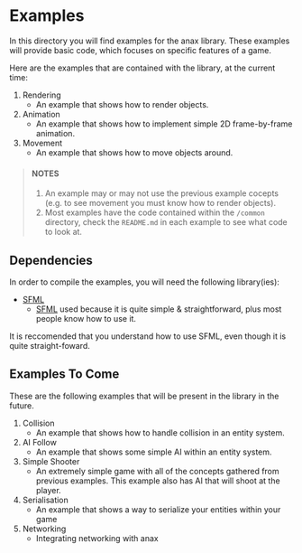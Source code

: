 # Examples

In this directory you will find examples for the anax library. These examples will provide basic code, which focuses on specific features of a game.

Here are the examples that are contained with the library, at the current time:

1. Rendering
	- An example that shows how to render objects.
2. Animation
	- An example that shows how to implement simple 2D frame-by-frame animation.
3. Movement
	- An example that shows how to move objects around.

> #### **NOTES**
> 1. An example may or may not use the previous example cocepts (e.g. to see movement you must know how to render objects). 
> 2. Most examples have the code contained within the `/common` directory, check the `README.md` in each example to see what code to look at.


## Dependencies

In order to compile the examples, you will need the following library(ies):

- [SFML]
	- [SFML] used because it is quite simple & straightforward, plus most people know how to use it.
	
It is reccomended that you understand how to use SFML, even though it is quite straight-foward.

## Examples To Come

These are the following examples that will be present in the library in the future.

1. Collision
	- An example that shows how to handle collision in an entity system.
2. AI Follow
	- An example that shows some simple AI within an entity system.
3. Simple Shooter
	- An extremely simple game with all of the concepts gathered from previous examples. This example also has AI that will shoot at the player.
4. Serialisation
	- An example that shows a way to serialize your entities within your game
5. Networking
	- Integrating networking with anax

[SFML]: http://www.sfml-dev.org/
